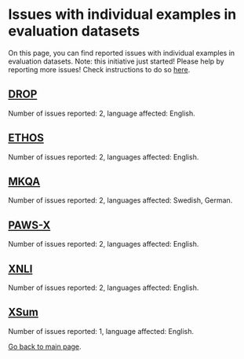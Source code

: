 # Issues with individual examples in evaluation datasets

On this page, you can find reported issues with individual examples in evaluation datasets.
Note: this initiative just started!
Please help by reporting more issues!
Check instructions to do so [here](https://github.com/huggingface/that_is_good_data#reporting-issues-with-individual-examples-in-evaluation-datasets).

## [DROP](reported_issues/DROP.csv)

Number of issues reported: 2, language affected: English.

## [ETHOS](reported_issues/ETHOS.csv)

Number of issues reported: 2, languages affected: English.

## [MKQA](reported_issues/MKQA.csv)

Number of issues reported: 2, languages affected: Swedish, German.

## [PAWS-X](reported_issues/PAWS-X.csv)

Number of issues reported: 2, languages affected: English.

## [XNLI](reported_issues/XNLI.csv)

Number of issues reported: 2, languages affected: English.

## [XSum](reported_issues/XSum.csv)

Number of issues reported: 1, language affected: English.

[Go back to main page](https://github.com/huggingface/that_is_good_data).
